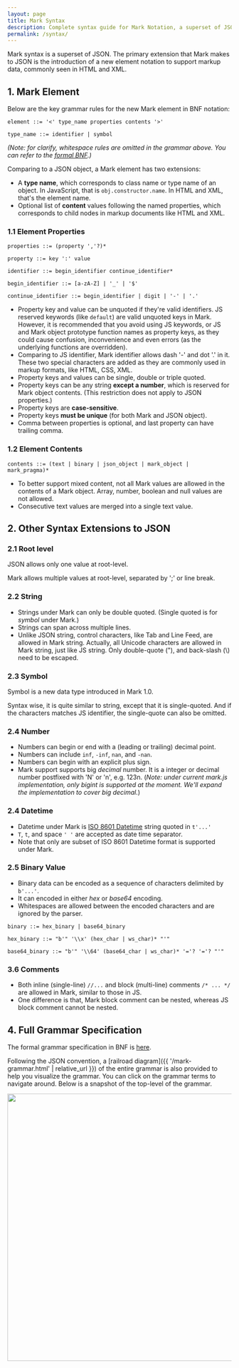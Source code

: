 ```yaml
---
layout: page
title: Mark Syntax
description: Complete syntax guide for Mark Notation, a superset of JSON with markup support
permalink: /syntax/
---
```


Mark syntax is a superset of JSON. The primary extension that Mark makes to JSON is the introduction of a new element notation to support markup data, commonly seen in HTML and XML.

## 1. Mark Element

Below are the key grammar rules for the new Mark element in BNF notation:

```BNF
element ::= '<' type_name properties contents '>'

type_name ::= identifier | symbol
```

*(Note: for clarify, whitespace rules are omitted in the grammar above. You can refer to the [formal BNF](mark.bnf).)*

Comparing to a JSON object, a Mark element has two extensions:

- A **type name**, which corresponds to class name or type name of an object. In JavaScript, that is `obj.constructor.name`. In HTML and XML, that's the element name.
- Optional list of **content** values following the named properties, which corresponds to child nodes in markup documents like HTML and XML.

### 1.1 Element Properties

```BNF
properties ::= (property ','?)*

property ::= key ':' value

identifier ::= begin_identifier continue_identifier*

begin_identifier ::= [a-zA-Z] | '_' | '$'

continue_identifier ::= begin_identifier | digit | '-' | '.'
```

- Property key and value can be unquoted if they're valid identifiers.  JS reserved keywords (like `default`) are valid unquoted keys in Mark. However, it is recommended that you avoid using JS keywords, or JS and Mark object prototype function names as property keys, as they could cause confusion, inconvenience and even errors (as the underlying functions are overridden).
- Comparing to JS identifier, Mark identifier allows dash '-' and dot '.' in it. These two special characters are added as they are commonly used in markup formats, like HTML, CSS, XML.
- Property keys and values can be single, double or triple quoted.
- Property keys can be any string **except a number**, which is reserved for Mark object contents. (This restriction does not apply to JSON properties.)
- Property keys are **case-sensitive**.
- Property keys **must be unique** (for both Mark and JSON object).
- Comma between properties is optional, and last property can have trailing comma.

### 1.2 Element Contents

```BNF
contents ::= (text | binary | json_object | mark_object | mark_pragma)*
```

- To better support mixed content, not all Mark values are allowed in the contents of a Mark object. Array, number, boolean and null values are not allowed.
- Consecutive text values are merged into a single text value.

## 2. Other Syntax Extensions to JSON

### 2.1 Root level

JSON allows only one value at root-level.

Mark allows multiple values at root-level, separated by ';' or line break.

### 2.2 String

- Strings under Mark can only be double quoted. (Single quoted is for *symbol* under Mark.)
- Strings can span across multiple lines.
- Unlike JSON string, control characters, like Tab and Line Feed, are allowed in Mark string. Actually, all Unicode characters are allowed in Mark string, just like JS string. Only double-quote ("),  and back-slash (\\) need to be escaped.

### 2.3 Symbol

Symbol is a new data type introduced in Mark 1.0.

Syntax wise, it is quite similar to string, except that it is single-quoted. And if the characters matches JS identifier, the single-quote can also be omitted.

### 2.4 Number

- Numbers can begin or end with a (leading or trailing) decimal point.
- Numbers can include `inf`, `-inf`,  `nan`, and `-nan`.
- Numbers can begin with an explicit plus sign.
- Mark support supports big *decimal* number. It is a integer or decimal number postfixed with 'N' or 'n', e.g. 123n. (*Note: under current mark.js implementation, only bigint is supported at the moment. We'll expand the implementation to cover big decimal.*)

### 2.4 Datetime

- Datetime under Mark is [ISO 8601 Datetime](https://en.wikipedia.org/wiki/ISO_8601) string quoted in `t'...'`
- `T`, `t`, and space `' '` are accepted as date time separator.
- Note that only are subset of ISO 8601 Datetime format is supported under Mark.

### 2.5 Binary Value

- Binary data can be encoded as a sequence of characters delimited by `b'...'`. 
- It can encoded in either *hex* or *base64* encoding.
- Whitespaces are allowed between the encoded characters and are ignored by the parser. 

```BNF
binary ::= hex_binary | base64_binary

hex_binary ::= "b'" '\\x' (hex_char | ws_char)* "'"

base64_binary ::= "b'" '\\64' (base64_char | ws_char)* '='? '='? "'"
```

### 3.6 Comments

- Both inline (single-line)  `//...` and block (multi-line) comments `/* ... */` are allowed in Mark, similar to those in JS.
- One difference is that, Mark block comment can be nested, whereas JS block comment cannot be nested.

## 4. Full Grammar Specification

The formal grammar specification in BNF is [here](mark.bnf).

Following the JSON convention, a [railroad diagram]({{ '/mark-grammar.html' | relative_url }}) of the entire grammar is also provided to help you visualize the grammar. You can click on the grammar terms to navigate around. Below is a snapshot of the top-level of the grammar.

<img src='{{ "/mark-railway-diagram.png" | relative_url }}' width="600px">
